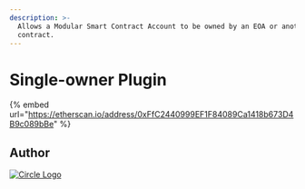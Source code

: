 ```yaml
---
description: >-
  Allows a Modular Smart Contract Account to be owned by an EOA or another smart
  contract.
---
```


# Single-owner Plugin

{% embed url="https://etherscan.io/address/0xFfC2440999EF1F84089Ca1418b673D4B9c089bBe" %}

## Author

[![Circle Logo](https://files.gitbook.com/v0/b/gitbook-x-prod.appspot.com/o/spaces%2FImI9L0KXrv1O4bMTE21k%2Fuploads%2Fhg7RltAL02e1gxtrv1eN%2Fcircle-logo.png?alt=media\&token=869b26da-72f1-4535-a7ed-c3884eb570ae)](https://www.circle.com)
